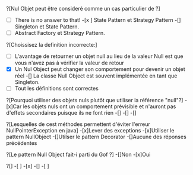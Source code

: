 ?[Nul Objet peut être consideré comme un cas particulier de ?]
-[ ] There is no answer to that!
-[x ] State Pattern et Strategy Pattern
-[] Singleton et State Pattern.
-[ ] Abstract Factory et Strategy Pattern.

?[Choissisez la definition incorrecte:]
-[ ] L'avantage de retourner un objet null au lieu de la valeur Null est que vous n'avez pas à vérifier la valeur de retour
-[x] Un Nul Object peut changer son comportement pour devenir un objet réel
-[] La classe Null Object est souvent implémentée en tant que Singleton.
-[ ] Tout les définitions sont correctes

?[Pourquoi utiliser des objets nuls plutôt que utiliser la référence "null"?]
-[x]Car les objets nuls ont un comportement prévisible et n'auront pas d'effets secondaires puisque ils ne font rien
-[]
-[] 
-[]

?[Lesquelles de cest méthodes permettent d'éviter l'erreur NullPointerException en java]
-[x]Lever des exceptions
-[x]Utiliser le pattern NullObject
-[]Utilser le pattern Decorator
-[]Aucune des réponses précédentes

?[Le pattern Null Object fait-i parti du Gof ?]
-[]Non
-[x]Oui


?[]
-[ ]
-[x]
-[] 
-[ ]
